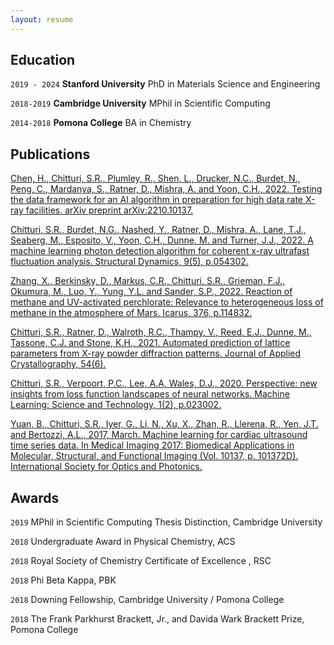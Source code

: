 ```yaml
---
layout: resume
---
```


## Education

`2019 - 2024`
__Stanford University__
PhD in Materials Science and Engineering 

`2018-2019`
__Cambridge University__
MPhil in Scientific Computing

`2014-2018`
__Pomona College__
BA in Chemistry

## Publications

[Chen, H., Chitturi, S.R., Plumley, R., Shen, L., Drucker, N.C., Burdet, N., Peng, C., Mardanya, S., Ratner, D., Mishra, A. and Yoon, C.H., 2022. Testing the data framework for an AI algorithm in preparation for high data rate X-ray facilities. arXiv preprint arXiv:2210.10137.](https://arxiv.org/abs/2210.10137)

[Chitturi, S.R., Burdet, N.G., Nashed, Y., Ratner, D., Mishra, A., Lane, T.J., Seaberg, M., Esposito, V., Yoon, C.H., Dunne, M. and Turner, J.J., 2022. A machine learning photon detection algorithm for coherent x-ray ultrafast fluctuation analysis. Structural Dynamics, 9(5), p.054302.](https://aca.scitation.org/doi/full/10.1063/4.0000161)

[Zhang, X., Berkinsky, D., Markus, C.R., Chitturi, S.R., Grieman, F.J., Okumura, M., Luo, Y., Yung, Y.L. and Sander, S.P., 2022. Reaction of methane and UV-activated perchlorate: Relevance to heterogeneous loss of methane in the atmosphere of Mars. Icarus, 376, p.114832.](https://www.sciencedirect.com/science/article/pii/S0019103521004760?casa_token=JmXWeqgv_iYAAAAA:KdnGz8URCXrFO9lvH77TH_yCeqwDESqUfcdG_IPJy7eJ0nvUIFe-Y20MYiEK4_Tnf0_BF1Xjzw)

[Chitturi, S.R., Ratner, D., Walroth, R.C., Thampy, V., Reed, E.J., Dunne, M., Tassone, C.J. and Stone, K.H., 2021. Automated prediction of lattice parameters from X-ray powder diffraction patterns. Journal of Applied Crystallography, 54(6).](http://scripts.iucr.org/cgi-bin/paper?vb5020)

[Chitturi, S.R., Verpoort, P.C., Lee, A.A, Wales, D.J., 2020. Perspective: new insights from loss function landscapes of neural networks. Machine Learning: Science and Technology, 1(2), p.023002.](https://iopscience.iop.org/article/10.1088/2632-2153/ab7aef)

[Yuan, B., Chitturi, S.R., Iyer, G., Li, N., Xu, X., Zhan, R., Llerena, R., Yen, J.T. and Bertozzi, A.L., 2017, March. Machine learning for cardiac ultrasound time series data. In Medical Imaging 2017: Biomedical Applications in Molecular, Structural, and Functional Imaging (Vol. 10137, p. 101372D). International Society for Optics and Photonics.](https://spie.org/Publications/Proceedings/Paper/10.1117/12.2254704?SSO=1)

## Awards

`2019`
MPhil in Scientific Computing Thesis Distinction, Cambridge University

`2018`
Undergraduate Award in Physical Chemistry, ACS

`2018`
Royal Society of Chemistry Certificate of Excellence , RSC 

`2018`
Phi Beta Kappa, PBK

`2018`
Downing Fellowship, Cambridge University / Pomona College

`2018`
The Frank Parkhurst Brackett, Jr., and Davida Wark Brackett Prize, Pomona College


<!-- A list is also available [online](https://scholar.google.co.uk/citations?user=LTOTl0YAAAAJ) -->

<!-- ### Footer

Last updated: June 2020 -->



